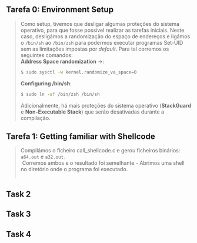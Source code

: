## Tarefa 0: Environment Setup
> Como setup, tivemos que desligar algumas proteções do sistema operativo, para que fosse possível realizar as tarefas iniciais. 
Neste caso, desligámos a randomização do espaço de endereços e ligámos o `/bin/sh` ao `/bin/zsh` para podermos executar programas Set-UID sem as limitações impostas por *default*.
Para tal corremos os seguintes comandos:<br>
> **Address Space randomization** ->:
>```bash
> $ sudo sysctl -w kernel.randomize_va_space=0
>```
> **Configuring /bin/sh**:
> ```bash	
> $ sudo ln -sf /bin/zsh /bin/sh
>```
>Adicionalmente, há mais proteções do sistema operativo (**StackGuard** e **Non-Executable Stack**) que serão desativadas durante a compilação.

## Tarefa 1: Getting familiar with Shellcode
> Compilámos o ficheiro call_shellcode.c e gerou ficheiros binários: `a64.out` e `a32.out.` <br>
> <img>
> Corremos ambos e o resultado foi semelhante - Abrimos uma shell no diretório onde o programa foi executado. <br>
> <img>
> <img>


## Task 2


## Task 3


## Task 4

